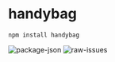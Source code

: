 # handybag
`npm install handybag`

![package-json](https://img.shields.io/npm/v/handybag?style=for-the-badge)
![raw-issues](https://img.shields.io/github/issues-raw/thewilloftheshadow/handybag)
